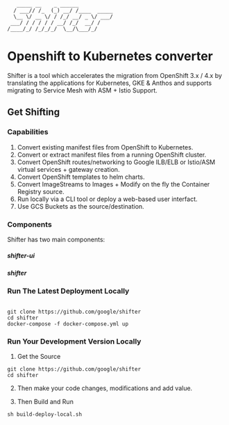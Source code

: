 ```
   _____ __    _ ______
  / ___// /_  (_) __/ /____  _____
  \__ \/ __ \/ / /_/ __/ _ \/ ___/
 ___/ / / / / / __/ /_/  __/ /
/____/_/ /_/_/_/  \__/\___/_/

```

# Openshift to Kubernetes converter

Shifter is a tool which accelerates the migration from OpenShift 3.x / 4.x by translating the applications for Kubernetes, GKE & Anthos and supports migrating to Service Mesh with ASM + Istio Support.
             
## Get Shifting

### Capabilities

1.  Convert existing manifest files from OpenShift to Kubernetes.
2.  Convert or extract manifest files from a running OpenShift cluster.
3.  Convert OpenShift routes/networking to Google ILB/ELB or Istio/ASM virtual services + gateway creation.
4.  Convert OpenShift templates to helm charts.
5.  Convert ImageStreams to Images + Modify on the fly the Container Registry source.
6.  Run locally via a CLI tool or deploy a web-based user interfact.
7.  Use GCS Buckets as the source/destination.

### Components

Shifter has two main components:

##### shifter-ui


##### shifter 


### Run The Latest Deployment Locally 

```

git clone https://github.com/google/shifter 
cd shifter
docker-compose -f docker-compose.yml up

```

### Run Your Development Version Locally 

1) Get the Source

```
git clone https://github.com/google/shifter 
cd shifter
```

2) Then  make your code changes, modifications and add value.

3) Then Build and Run 

```
sh build-deploy-local.sh
```
